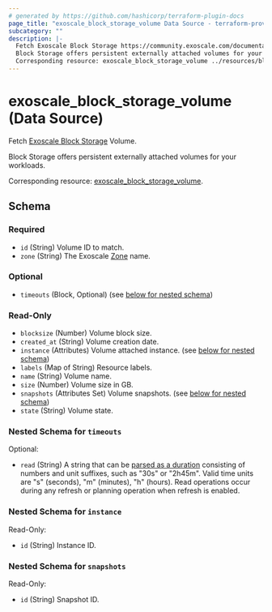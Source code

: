 ```yaml
---
# generated by https://github.com/hashicorp/terraform-plugin-docs
page_title: "exoscale_block_storage_volume Data Source - terraform-provider-exoscale"
subcategory: ""
description: |-
  Fetch Exoscale Block Storage https://community.exoscale.com/documentation/block-storage/ Volume.
  Block Storage offers persistent externally attached volumes for your workloads.
  Corresponding resource: exoscale_block_storage_volume ../resources/block_storage_volume.md.
---
```


# exoscale_block_storage_volume (Data Source)

Fetch [Exoscale Block Storage](https://community.exoscale.com/documentation/block-storage/) Volume.

Block Storage offers persistent externally attached volumes for your workloads.

Corresponding resource: [exoscale_block_storage_volume](../resources/block_storage_volume.md).



<!-- schema generated by tfplugindocs -->
## Schema

### Required

- `id` (String) Volume ID to match.
- `zone` (String) The Exoscale [Zone](https://www.exoscale.com/datacenters/) name.

### Optional

- `timeouts` (Block, Optional) (see [below for nested schema](#nestedblock--timeouts))

### Read-Only

- `blocksize` (Number) Volume block size.
- `created_at` (String) Volume creation date.
- `instance` (Attributes) Volume attached instance. (see [below for nested schema](#nestedatt--instance))
- `labels` (Map of String) Resource labels.
- `name` (String) Volume name.
- `size` (Number) Volume size in GB.
- `snapshots` (Attributes Set) Volume snapshots. (see [below for nested schema](#nestedatt--snapshots))
- `state` (String) Volume state.

<a id="nestedblock--timeouts"></a>
### Nested Schema for `timeouts`

Optional:

- `read` (String) A string that can be [parsed as a duration](https://pkg.go.dev/time#ParseDuration) consisting of numbers and unit suffixes, such as "30s" or "2h45m". Valid time units are "s" (seconds), "m" (minutes), "h" (hours). Read operations occur during any refresh or planning operation when refresh is enabled.


<a id="nestedatt--instance"></a>
### Nested Schema for `instance`

Read-Only:

- `id` (String) Instance ID.


<a id="nestedatt--snapshots"></a>
### Nested Schema for `snapshots`

Read-Only:

- `id` (String) Snapshot ID.


